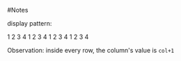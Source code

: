 #Notes

display pattern:

1 2 3 4
1 2 3 4
1 2 3 4
1 2 3 4

Observation:
inside every row, the column's value is `col+1`
